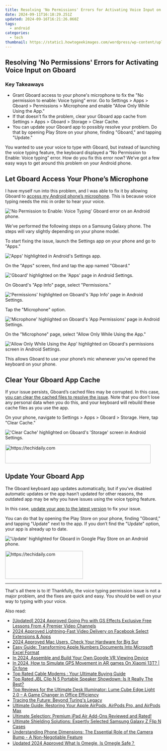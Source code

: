 ```yaml
---
title: Resolving 'No Permissions' Errors for Activating Voice Input on Gboard
date: 2024-09-11T16:18:29.251Z
updated: 2024-09-16T16:21:26.060Z
tags:
  - android
categories:
  - tech
thumbnail: https://static1.howtogeekimages.com/wordpress/wp-content/uploads/2023/09/samsung-galaxy-keyboard-android-gboard.jpg
---
```


## Resolving 'No Permissions' Errors for Activating Voice Input on Gboard

### Key Takeaways

* Grant Gboard access to your phone's microphone to fix the "No permission to enable: Voice typing" error. Go to Settings > Apps > Gboard > Permissions > Microphone and enable "Allow Only While Using the App."
* If that doesn't fix the problem, clear your Gboard app cache from Settings > Apps > Gboard > Storage > Clear Cache.
* You can update your Gboard app to possibly resolve your problem. Do that by opening Play Store on your phone, finding "Gboard," and tapping "Update."

 You wanted to use your voice to type with Gboard, but instead of launching the voice typing feature, the keyboard displayed a “No Permission to Enable: Voice typing” error. How do you fix this error now? We’ve got a few easy ways to get around this problem on your Android phone.

##  Let Gboard Access Your Phone’s Microphone

 I have myself run into this problem, and I was able to fix it by allowing Gboard to [access my Android phone’s microphone](https://fox-hovers.techidaily.com/2024-approved-prime-gopro-movie-maker-list/). This is because voice typing needs the mic in order to hear your voice.

!['No Permission to Enable: Voice Typing' Gboard error on an Android phone.](https://static1.howtogeekimages.com/wordpress/wp-content/uploads/2023/11/no-permission-to-enable-voice-typing-gboard-android-error.jpg) 

 We’ve performed the following steps on a Samsung Galaxy phone. The steps will vary slightly depending on your phone model.

 To start fixing the issue, launch the Settings app on your phone and go to "Apps."

!['Apps' highlighted in Android's Settings app.](https://static1.howtogeekimages.com/wordpress/wp-content/uploads/2023/11/1-android-apps.jpg) 

 On the "Apps" screen, find and tap the app named "Gboard."

!['Gboard' highlighted on the 'Apps' page in Android Settings.](https://static1.howtogeekimages.com/wordpress/wp-content/uploads/2023/11/2-android-gboard-app-settings.jpg) 

 On Gboard's "App Info" page, select "Permissions."

!['Permissions' highlighted on Gboard's 'App Info' page in Android Settings.](https://static1.howtogeekimages.com/wordpress/wp-content/uploads/2023/11/3-android-gboard-app-permissions.jpg) 

 Tap the "Microphone" option.

!['Microphone' highlighted on Gboard's 'App Permissions' page in Android Settings.](https://static1.howtogeekimages.com/wordpress/wp-content/uploads/2023/11/4-android-gboard-microphone-permission.jpg) 

 On the "Microphone" page, select "Allow Only While Using the App."

!['Allow Only While Using the App' highlighted on Gboard's permissions screen in Android Settings.](https://static1.howtogeekimages.com/wordpress/wp-content/uploads/2023/11/5-android-gboard-enable-mic-permission.jpg) 

 This allows Gboard to use your phone’s mic whenever you’ve opened the keyboard on your phone.

##  Clear Your Gboard App Cache

 If your issue persists, Gboard’s cached files may be corrupted. In this case, [you can clear the cached files to resolve the issue](https://facebook-clips.techidaily.com/breakthroughs-in-fb-advertising-with-a-focus-on-video-content-mastery/). Note that you don’t lose any personal data when you do this, and your keyboard will rebuild these cache files as you use the app.

 On your phone, navigate to Settings > Apps > Gboard > Storage. Here, tap "Clear Cache."

!['Clear Cache' highlighted on Gboard's 'Storage' screen in Android Settings.](https://static1.howtogeekimages.com/wordpress/wp-content/uploads/2023/11/6-androdi-gboard-clear-cache.jpg) 

<!-- affiliate ads begin -->
<a href="https://bluettius.sjv.io/c/5597632/2139118/17108" target="_top" id="2139118">
  <img src="//a.impactradius-go.com/display-ad/17108-2139118" border="0" alt="https://techidaily.com" width="468" height="60"/>
</a>
<img height="0" width="0" src="https://bluettius.sjv.io/i/5597632/2139118/17108" style="position:absolute;visibility:hidden;" border="0" />
<!-- affiliate ads end -->

##  Update Your Gboard App

 The Gboard keyboard app updates automatically, but if you’ve disabled automatic updates or the app hasn’t updated for other reasons, the outdated app may be why you have issues using the voice typing feature.

 In this case, [update your app to the latest version](https://android-pokemon-go.techidaily.com/in-2024-here-are-some-reliable-ways-to-get-pokemon-go-friend-codes-for-meizu-21-pro-drfone-by-drfone-virtual-android/) to fix your issue.

 You can do that by opening the Play Store on your phone, finding "Gboard," and tapping "Update" next to the app. If you don’t find the "Update" option, your app is already up to date.

!['Update' highlighted for Gboard in Google Play Store on an Android phone.](https://static1.howtogeekimages.com/wordpress/wp-content/uploads/2023/11/7-update-gboard-android.jpg) 

<!-- affiliate ads begin -->
<a href="https://bluettius.sjv.io/c/5597632/2139120/17108" target="_top" id="2139120">
  <img src="//a.impactradius-go.com/display-ad/17108-2139120" border="0" alt="https://techidaily.com" width="250" height="90"/>
</a>
<img height="0" width="0" src="https://bluettius.sjv.io/i/5597632/2139120/17108" style="position:absolute;visibility:hidden;" border="0" />
<!-- affiliate ads end -->

---

 That's all there is to it! Thankfully, the voice typing permission issue is not a major problem, and the fixes are quick and easy. You should be well on your way to typing with your voice.

<ins class="adsbygoogle"
     style="display:block"
     data-ad-format="autorelaxed"
     data-ad-client="ca-pub-7571918770474297"
     data-ad-slot="1223367746"></ins>

<ins class="adsbygoogle"
     style="display:block"
     data-ad-client="ca-pub-7571918770474297"
     data-ad-slot="8358498916"
     data-ad-format="auto"
     data-full-width-responsive="true"></ins>

<span class="atpl-alsoreadstyle">Also read:</span>
<div><ul>
<li><a href="https://eaxpv-info.techidaily.com/updated-2024-approved-going-pro-with-gs-effects-exclusive-free-lessons-from-4-premier-video-channels/"><u>[Updated] 2024 Approved Going Pro with GS Effects Exclusive Free Lessons From 4 Premier Video Channels</u></a></li>
<li><a href="https://extra-guidance.techidaily.com/2024-approved-lightning-fast-video-delivery-on-facebook-select-extensions-and-apps/"><u>2024 Approved Lightning-Fast Video Delivery on Facebook Select Extensions & Apps</u></a></li>
<li><a href="https://extra-guidance.techidaily.com/2024-approved-mac-users-check-your-hardware-for-big-sur/"><u>2024 Approved Mac Users, Check Your Hardware for Big Sur</u></a></li>
<li><a href="https://win-forum.techidaily.com/easy-guide-transforming-apple-numbers-documents-into-microsoft-excel-format/"><u>Easy Guide: Transforming Apple Numbers Documents Into Microsoft Excel Format</u></a></li>
<li><a href="https://extra-information.techidaily.com/in-2024-assemble-and-build-your-own-google-vr-viewing-device/"><u>In 2024, Assemble and Build Your Own Google VR Viewing Device</u></a></li>
<li><a href="https://review-topics.techidaily.com/in-2024-how-to-simulate-gps-movement-in-ar-games-on-xiaomi-13t-drfone-by-drfone-virtual-android/"><u>In 2024, How to Simulate GPS Movement in AR games On Xiaomi 13T? | Dr.fone</u></a></li>
<li><a href="https://hardware-reviews.techidaily.com/top-rated-cable-modems-your-ultimate-buying-guide/"><u>Top Rated Cable Modems : Your Ultimate Buying Guide</u></a></li>
<li><a href="https://hardware-reviews.techidaily.com/top-rated-jbl-clip-n-5-portable-speaker-showdown-is-it-really-the-best/"><u>Top Rated JBL Clip N 5 Portable Speaker Showdown: Is It Really The Best?</u></a></li>
<li><a href="https://hardware-reviews.techidaily.com/top-reviews-for-the-ultimate-desk-illuminator-lume-cube-edge-light-20-a-game-changer-in-office-efficiency/"><u>Top Reviews for the Ultimate Desk Illuminator: Lume Cube Edge Light 2.0 – A Game Changer in Office Efficiency</u></a></li>
<li><a href="https://tech-savvy.techidaily.com/tracing-the-future-beyond-turings-legacy/"><u>Tracing the Future: Beyond Turing's Legacy</u></a></li>
<li><a href="https://hardware-reviews.techidaily.com/ultimate-guide-restoring-your-apple-airpods-airpods-pro-and-airpods-max/"><u>Ultimate Guide: Restoring Your Apple AirPods, AirPods Pro, and AirPods Max</u></a></li>
<li><a href="https://hardware-reviews.techidaily.com/ultimate-selection-premium-ipad-air-add-ons-reviewed-and-rated/"><u>Ultimate Selection: Premium iPad Air Add-Ons Reviewed and Rated!</u></a></li>
<li><a href="https://hardware-reviews.techidaily.com/ultimate-shielding-solutions-expertly-selected-samsung-galaxy-z-flip-n-cases/"><u>Ultimate Shielding Solutions: Expertly Selected Samsung Galaxy Z Flip N Cases</u></a></li>
<li><a href="https://hardware-reviews.techidaily.com/understanding-phone-dimensions-the-essential-role-of-the-camera-bump-a-non-negotiable-feature/"><u>Understanding Phone Dimensions: The Essential Role of the Camera Bump - A Non-Negotiable Feature</u></a></li>
<li><a href="https://sound-tweaking.techidaily.com/updated-2024-approved-what-is-omegle-is-omegle-safe/"><u>Updated 2024 Approved What Is Omegle, Is Omegle Safe？</u></a></li>
</ul></div>

